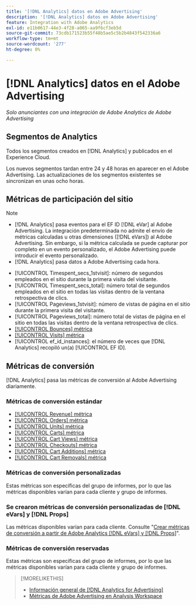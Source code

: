 ```yaml
---
title: '[!DNL Analytics] datos en Adobe Advertising'
description: '[!DNL Analytics] datos en Adobe Advertising'
feature: Integration with Adobe Analytics
exl-id: e11b0617-44e3-4f28-a065-aa9f6cf3eb5d
source-git-commit: 73cdb171523b55f48b5ae5c5b2b4843f542336a6
workflow-type: tm+mt
source-wordcount: '277'
ht-degree: 0%

---
```


# [!DNL Analytics] datos en el Adobe Advertising

*Solo anunciantes con una integración de Adobe Analytics de Adobe Advertising*

## Segmentos de Analytics

Todos los segmentos creados en [!DNL Analytics] y publicados en el Experience Cloud.

Los nuevos segmentos tardan entre 24 y 48 horas en aparecer en el Adobe Advertising. Las actualizaciones de los segmentos existentes se sincronizan en unas ocho horas.

<!-- I added "metric" to some of the links below, even though it looks redundant, because of syntax limitations: If you use [!DNL] or [!UICONTROL] as the sole text of a link (such as [[!UICONTROL Revenue]], the tag is included in the link text (such as "[!UICONTROL Revenue]") when it's published. -->

## Métricas de participación del sitio

>[!NOTE]
>
>* [!DNL Analytics] pasa eventos para el EF ID [!DNL eVar] al Adobe Advertising.  La integración predeterminada no admite el envío de métricas calculadas u otras dimensiones ([!DNL eVars]) al Adobe Advertising. Sin embargo, si la métrica calculada se puede capturar por completo en un evento personalizado, el Adobe Advertising puede introducir el evento personalizado.
>* [!DNL Analytics] pasa datos a Adobe Advertising cada hora.

* [!UICONTROL Timespent_secs_1stvisit]: número de segundos empleados en el sitio durante la primera visita del visitante.
* [!UICONTROL Timespent_secs_total]: número total de segundos empleados en el sitio en todas las visitas dentro de la ventana retrospectiva de clics.
* [!UICONTROL Pageviews_1stvisit]: número de vistas de página en el sitio durante la primera visita del visitante.
* [!UICONTROL Pageviews_total]: número total de vistas de página en el sitio en todas las visitas dentro de la ventana retrospectiva de clics.
* [[!UICONTROL Bounces] métrica](https://experienceleague.adobe.com/docs/analytics/components/metrics/bounces.html)
* [[!UICONTROL Visits] métrica](https://experienceleague.adobe.com/docs/analytics/components/metrics/visits.html)
* [!UICONTROL ef_id_instances]: el número de veces que [!DNL Analytics] recopiló un(a) [!UICONTROL EF ID].

## Métricas de conversión

[!DNL Analytics] pasa las métricas de conversión al Adobe Advertising diariamente.

### Métricas de conversión estándar

* [[!UICONTROL Revenue] métrica](https://experienceleague.adobe.com/docs/analytics/components/metrics/revenue.html)
* [[!UICONTROL Orders] métrica](https://experienceleague.adobe.com/docs/analytics/components/metrics/orders.html)
* [[!UICONTROL Units] métrica](https://experienceleague.adobe.com/docs/analytics/components/metrics/units.html)
* [[!UICONTROL Carts] métrica](https://experienceleague.adobe.com/docs/analytics/components/metrics/carts.html)
* [[!UICONTROL Cart Views] métrica](https://experienceleague.adobe.com/docs/analytics/components/metrics/cart-views.html)
* [[!UICONTROL Checkouts] métrica](https://experienceleague.adobe.com/docs/analytics/components/metrics/checkouts.html)
* [[!UICONTROL Cart Additions] métrica](https://experienceleague.adobe.com/docs/analytics/components/metrics/cart-additions.html)
* [[!UICONTROL Cart Removals] métrica](https://experienceleague.adobe.com/docs/analytics/components/metrics/cart-removals.html)

### Métricas de conversión personalizadas

Estas métricas son específicas del grupo de informes, por lo que las métricas disponibles varían para cada cliente y grupo de informes.

### Se crearon métricas de conversión personalizadas de [!DNL eVars] y [!DNL Props]

Las métricas disponibles varían para cada cliente. Consulte &quot;[Crear métricas de conversión a partir de Adobe Analytics [!DNL eVars] y [!DNL Props]](/help/integrations/analytics/conversion-metrics-from-evars.md)&quot;.

### Métricas de conversión reservadas

Estas métricas son específicas del grupo de informes, por lo que las métricas disponibles varían para cada cliente y grupo de informes.

>[!MORELIKETHIS]
>
>* [Información general de [!DNL Analytics for Advertising]](overview.md)
>* [Métricas de Adobe Advertising en Analysis Workspace](/help/integrations/analytics/advertising-metrics-in-analytics.md)
